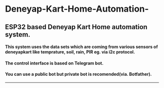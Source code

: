 # Deneyap-Kart-Home-Automation-
ESP32 based Deneyap Kart Home automation system. 
----

#### This system uses the data sets which are coming from various sensors of deneyapkart like temprature, soil, rain, PIR eg. via i2c protocol.  <br>
#### The control interface is based on Telegram bot. <br>
#### You can use a public bot but private bot is recomended(via. Botfather). <br>
----






